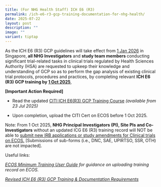 ```yaml
---
title: (For NHG Health Staff) ICH E6 (R3)
permalink: /ich-e6-r3-gcp-training-documentation-for-nhg-health/
date: 2025-07-22
layout: post
description: ""
image: ""
variant: tiptap
---
```

<p>As the<strong> </strong>ICH E6 (R3) GCP guidelines will take effect from <u>1 Jan 2026</u> in
Singapore,<strong> all NHG Investigators</strong> and <strong>study team members </strong>conducting
significant trial-related tasks in clinical trials regulated by Health
Sciences Authority (HSA) are requested to upkeep their knowledge and understanding
of GCP so as to perform the gap analysis of existing clinical trial protocols,
procedures and practices, by completing relevant <strong>ICH E6 (R3) GCP training by <u>1 Oct 2025</u></strong>,</p>
<p><strong>[Important Action Required]</strong>
</p>
<ul data-tight="true" class="tight">
<li>
<p>Read the updated <u>CITI ICH E6(R3) </u><a href="https://about.citiprogram.org/series/good-clinical-practice-gcp/" rel="noopener noreferrer nofollow" target="_blank">GCP Training Course</a>  <em>(available from 23 Jul 2025)</em>
</p>
</li>
<li>
<p>Upon completion, upload the CITI Cert on ECOS before 1 Oct 2025.</p>
</li>
</ul>
<p></p>
<p>Note: From 1 Oct 2025, <strong>NHG Principal Investigators (PI), Site PIs and Co-Investigators</strong> without
an updated ICG E6 (R3) training record will NOT be able to <u>submit new IRB applications or study amendments for Clinical trials on ECOS.</u> [Submissions
of sub-forms (i.e., DNC, SAE, UPIRTSO, SSR, OTH) are not impacted].</p>
<p></p>
<p>Useful links:</p>
<p><em><a href="https://ecossupport.gri.nhg.com.sg/userguides/" rel="noopener noreferrer nofollow" target="_blank">ECOS Minimum Training User Guide</a> for guidance on uploading training record on ECOS.</em>
</p>
<p><em><a href="https://ethics.gri.nhg.com.sg/revised-ich-e6-r3-gcp-training-documentation-requirements/" rel="noopener noreferrer nofollow" target="_blank">Revised ICH E6 (R3) GCP Training &amp; Documentation Requirements</a></em>
</p>
<p></p>